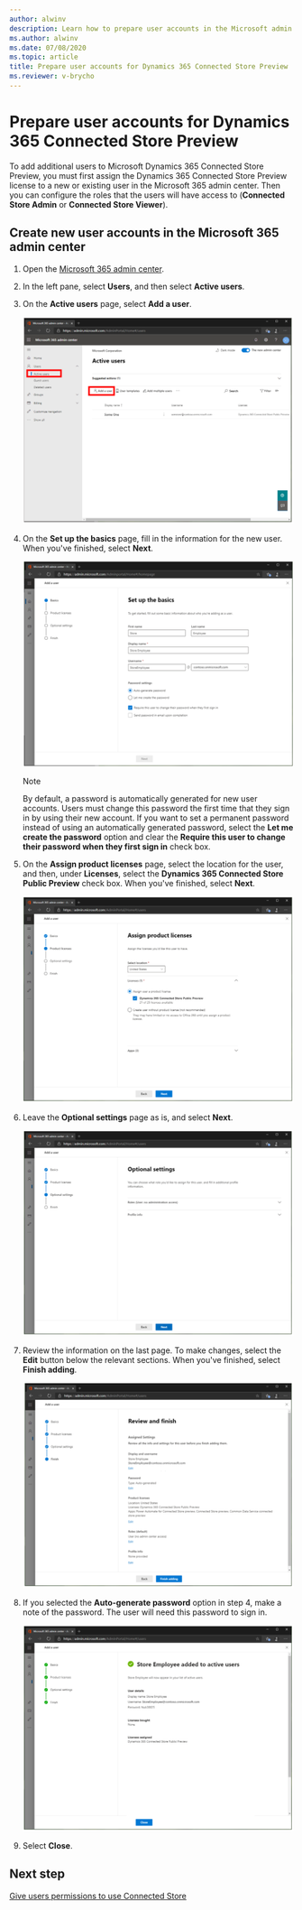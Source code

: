 ```yaml
---
author: alwinv
description: Learn how to prepare user accounts in the Microsoft admin center to use with Dynamics 365 Connected Store Preview
ms.author: alwinv
ms.date: 07/08/2020
ms.topic: article
title: Prepare user accounts for Dynamics 365 Connected Store Preview
ms.reviewer: v-brycho
---
```


# Prepare user accounts for Dynamics 365 Connected Store Preview

To add additional users to Microsoft Dynamics 365 Connected Store Preview, you must first assign the Dynamics 365 Connected Store Preview license to a new or existing user in the Microsoft 365 admin center. Then you can configure the roles that the users will have access to (**Connected Store Admin** or **Connected Store Viewer**).

## Create new user accounts in the Microsoft 365 admin center

1. Open the [Microsoft 365 admin center](https://admin.microsoft.com/).

2. In the left pane, select **Users**, and then select **Active users**.

3. On the **Active users** page, select **Add a user**.

   ![Add a user command selected.](media/admin-center-add-user.PNG "Add a user command selected")
    
4. On the **Set up the basics** page, fill in the information for the new user. When you've finished, select **Next**.

    ![Set up the basics page.](media/admin-center-basics.PNG "Set up the basics page")
    
    > [!NOTE]
    > By default, a password is automatically generated for new user accounts. Users must change this password the first time that they sign in by using their new account. 
    If you want to set a permanent password instead of using an automatically generated password, select the **Let me create the password** option and clear the **Require this 
    user to change their password when they first sign in** check box.
    
5. On the **Assign product licenses** page, select the location for the user, and then, under **Licenses**, select the **Dynamics 365 Connected Store Public Preview** check box. 
When you've finished, select **Next**.

    ![Assign product licenses page.](media/admin-center-assign-licenses.PNG "Assign product licenses page")

6. Leave the **Optional settings** page as is, and select **Next**.

    ![Optional settings page.](media/admin-center-options.PNG "Optional settings page")
    
7. Review the information on the last page. To make changes, select the **Edit** button below the relevant sections. When you've finished, select **Finish adding**.

    ![Review information page.](media/admin-center-review.PNG "Review information page")
    
8. If you selected the **Auto-generate password** option in step 4, make a note of the password. The user will need this password to sign in.
    
    ![User details such as user name and password.](media/admin-center-user-details.PNG "User details such as user name and password")
    
9. Select **Close**.

## Next step

[Give users permissions to use Connected Store](admin-user-accounts.md)
    
